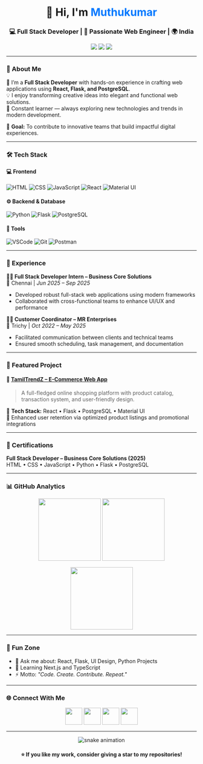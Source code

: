 <!-- Modern & Trendy GitHub Profile README for Muthukumar -->

<h1 align="center">👋 Hi, I'm <span style="color:#0078ff;">Muthukumar</span></h1>
<h3 align="center">💻 Full Stack Developer | 🚀 Passionate Web Engineer | 🌍 India</h3>

<p align="center">
  <a href="mailto:Muthu4098702@gmail.com"><img src="https://img.shields.io/badge/Email-Muthu4098702%40gmail.com-red?style=for-the-badge&logo=gmail"></a>
  <a href="https://www.linkedin.com/in/muthu-kumar-5ab204269/"><img src="https://img.shields.io/badge/LinkedIn-Muthukumar-blue?style=for-the-badge&logo=linkedin"></a>
  <a href="https://dosales.netlify.app/"><img src="https://img.shields.io/badge/Portfolio-Dosales.netlify.app-orange?style=for-the-badge&logo=react"></a>
</p>

---

### 🌟 About Me

🚀 I’m a **Full Stack Developer** with hands-on experience in crafting web applications using **React, Flask, and PostgreSQL**.  
💡 I enjoy transforming creative ideas into elegant and functional web solutions.  
📘 Constant learner — always exploring new technologies and trends in modern development.  

🎯 **Goal:** To contribute to innovative teams that build impactful digital experiences.  

---

### 🛠️ Tech Stack

#### 💻 Frontend
![HTML](https://img.shields.io/badge/HTML5-E34F26?logo=html5&logoColor=white)
![CSS](https://img.shields.io/badge/CSS3-1572B6?logo=css3&logoColor=white)
![JavaScript](https://img.shields.io/badge/JavaScript-F7E017?logo=javascript&logoColor=black)
![React](https://img.shields.io/badge/React-61DAFB?logo=react&logoColor=black)
![Material UI](https://img.shields.io/badge/Material--UI-0081CB?logo=mui&logoColor=white)

#### ⚙️ Backend & Database
![Python](https://img.shields.io/badge/Python-3776AB?logo=python&logoColor=white)
![Flask](https://img.shields.io/badge/Flask-000000?logo=flask&logoColor=white)
![PostgreSQL](https://img.shields.io/badge/PostgreSQL-316192?logo=postgresql&logoColor=white)

#### 🧰 Tools
![VSCode](https://img.shields.io/badge/VSCode-0078D7?logo=visual-studio-code&logoColor=white)
![Git](https://img.shields.io/badge/Git-F05032?logo=git&logoColor=white)
![Postman](https://img.shields.io/badge/Postman-FF6C37?logo=postman&logoColor=white)

---

### 💼 Experience

**🧑‍💻 Full Stack Developer Intern – Business Core Solutions**  
📍 Chennai | *Jun 2025 – Sep 2025*  
- Developed robust full-stack web applications using modern frameworks  
- Collaborated with cross-functional teams to enhance UI/UX and performance  

**👨‍💼 Customer Coordinator – MR Enterprises**  
📍 Trichy | *Oct 2022 – May 2025*  
- Facilitated communication between clients and technical teams  
- Ensured smooth scheduling, task management, and documentation  

---

### 🚀 Featured Project

#### 🛒 [TamilTrendZ – E-Commerce Web App](https://dosales.netlify.app/)
> A full-fledged online shopping platform with product catalog, transaction system, and user-friendly design.

🧩 **Tech Stack:** React • Flask • PostgreSQL • Material UI  
🌟 Enhanced user retention via optimized product listings and promotional integrations  

---

### 📜 Certifications
**Full Stack Developer – Business Core Solutions (2025)**  
HTML • CSS • JavaScript • Python • Flask • PostgreSQL  

---

### 📊 GitHub Analytics

<p align="center">
  <img src="https://github-readme-stats.vercel.app/api?username=muthu4098&show_icons=true&theme=tokyonight" height="165"/>
  <img src="https://github-readme-stats.vercel.app/api/top-langs/?username=muthu4098&layout=compact&theme=tokyonight" height="165"/>
</p>

<p align="center">
  <img src="https://github-readme-streak-stats.herokuapp.com/?user=muthu4098&theme=tokyonight" height="165"/>
</p>

---

### 🧠 Fun Zone

- 💬 Ask me about: React, Flask, UI Design, Python Projects  
- 🌱 Learning Next.js and TypeScript  
- ⚡ Motto: *"Code. Create. Contribute. Repeat."*  

---

### 🌐 Connect With Me

<p align="center">
  <a href="mailto:Muthu4098702@gmail.com"><img src="https://skillicons.dev/icons?i=gmail" width="45"></a>
  <a href="https://www.linkedin.com/in/muthu-kumar-5ab204269/"><img src="https://skillicons.dev/icons?i=linkedin" width="45"></a>
  <a href="https://github.com/muthu4098"><img src="https://skillicons.dev/icons?i=github" width="45"></a>
  <a href="https://dosales.netlify.app/"><img src="https://skillicons.dev/icons?i=react" width="45"></a>
</p>

---

<p align="center">
  <img src="https://github.com/matyo91/matyo91/raw/output/github-contribution-grid-snake.svg" alt="snake animation" />
</p>

<h4 align="center">⭐ If you like my work, consider giving a star to my repositories!</h4>
